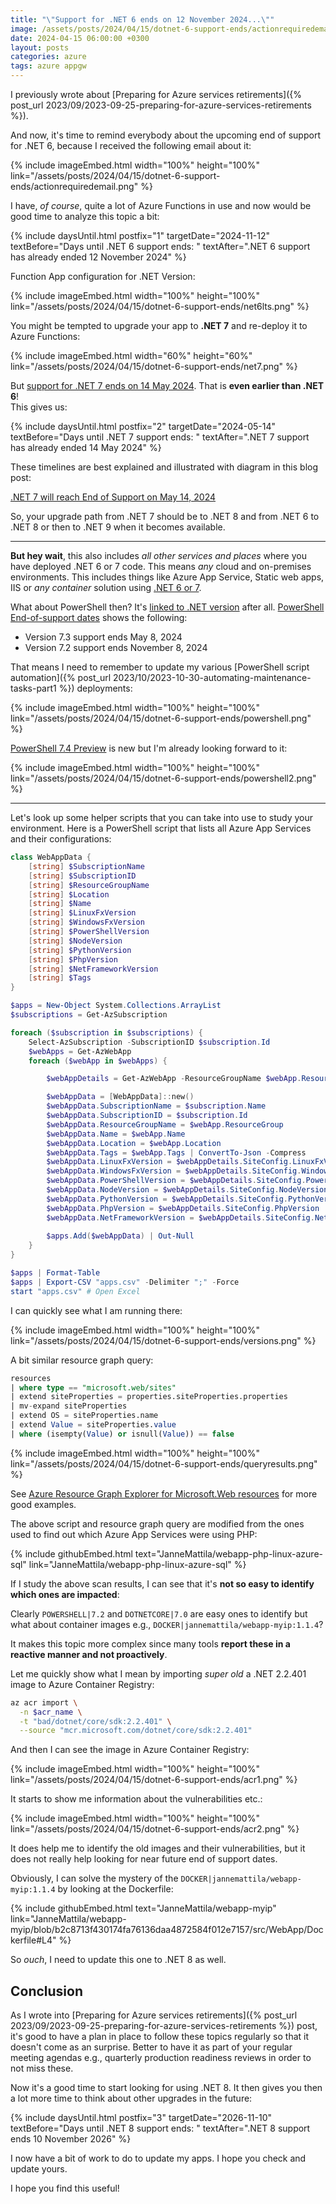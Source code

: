 ```yaml
---
title: "\"Support for .NET 6 ends on 12 November 2024...\""
image: /assets/posts/2024/04/15/dotnet-6-support-ends/actionrequiredemail.png
date: 2024-04-15 06:00:00 +0300
layout: posts
categories: azure
tags: azure appgw
---
```

I  previously wrote about
[Preparing for Azure services retirements]({% post_url 2023/09/2023-09-25-preparing-for-azure-services-retirements %}).

And now, it's time to remind everybody about the upcoming end of support for .NET 6,
because I received the following email about it:

{% include imageEmbed.html width="100%" height="100%" link="/assets/posts/2024/04/15/dotnet-6-support-ends/actionrequiredemail.png" %}

I have, _of course_, quite a lot of Azure Functions in use and now would be good time to analyze this topic a bit:

{% include daysUntil.html postfix="1" targetDate="2024-11-12" textBefore="Days until .NET 6 support ends: " textAfter=".NET 6 support has already ended 12 November 2024" %}

Function App configuration for .NET Version:

{% include imageEmbed.html width="100%" height="100%" link="/assets/posts/2024/04/15/dotnet-6-support-ends/net6lts.png" %}

You might be tempted to upgrade your app to **.NET 7** and re-deploy it to Azure Functions:

{% include imageEmbed.html width="60%" height="60%" link="/assets/posts/2024/04/15/dotnet-6-support-ends/net7.png" %}

But
[support for .NET 7 ends on 14 May 2024](https://azure.microsoft.com/en-us/updates/retirement-support-for-net-7-ends-on-14-may-2024-upgrade-your-azure-functions-resources-to-net-8/).
That is **even earlier than .NET 6**!<br/>
This gives us:

{% include daysUntil.html postfix="2" targetDate="2024-05-14" textBefore="Days until .NET 7 support ends: " textAfter=".NET 7 support has already ended 14 May 2024" %}

These timelines are best explained and illustrated with diagram in this blog post:

[.NET 7 will reach End of Support on May 14, 2024](https://devblogs.microsoft.com/dotnet/dotnet-7-end-of-support/)

So, your upgrade path from .NET 7 should be to .NET 8 and
from .NET 6 to .NET 8 or then to .NET 9 when it becomes available. 

---

**But hey wait**, this also includes _all other services and places_ where you have deployed .NET 6 or 7 code.
This means  _any_ cloud and on-premises environments.
This includes things like Azure App Service, Static web apps, IIS or _any container_ solution using [.NET 6 or 7](https://hub.docker.com/_/microsoft-dotnet-sdk). 

What about PowerShell then? It's
[linked to .NET version](https://learn.microsoft.com/en-us/powershell/scripting/install/powershell-support-lifecycle?view=powershell-7.4#release-history)
after all.
[PowerShell End-of-support dates](https://learn.microsoft.com/en-us/powershell/scripting/install/powershell-support-lifecycle?view=powershell-7.4#powershell-end-of-support-dates)
shows the following:

- Version 7.3 support ends May 8, 2024
- Version 7.2 support ends November 8, 2024

That means I need to remember to update my various [PowerShell script automation]({% post_url 2023/10/2023-10-30-automating-maintenance-tasks-part1 %}) deployments:

{% include imageEmbed.html width="100%" height="100%" link="/assets/posts/2024/04/15/dotnet-6-support-ends/powershell.png" %}

[PowerShell 7.4 Preview](https://azure.microsoft.com/en-us/updates/public-preview-powershell-74-support-for-azure-functions/)
is new but I'm already looking forward to it:

{% include imageEmbed.html width="100%" height="100%" link="/assets/posts/2024/04/15/dotnet-6-support-ends/powershell2.png" %}

---

Let's look up some helper scripts that you can take into use to study your environment.
Here is a PowerShell script that lists all Azure App Services and their configurations:

```powershell
class WebAppData {
    [string] $SubscriptionName
    [string] $SubscriptionID
    [string] $ResourceGroupName
    [string] $Location
    [string] $Name
    [string] $LinuxFxVersion
    [string] $WindowsFxVersion
    [string] $PowerShellVersion
    [string] $NodeVersion
    [string] $PythonVersion
    [string] $PhpVersion
    [string] $NetFrameworkVersion
    [string] $Tags
}

$apps = New-Object System.Collections.ArrayList
$subscriptions = Get-AzSubscription

foreach ($subscription in $subscriptions) {
    Select-AzSubscription -SubscriptionID $subscription.Id
    $webApps = Get-AzWebApp
    foreach ($webApp in $webApps) {

        $webAppDetails = Get-AzWebApp -ResourceGroupName $webApp.ResourceGroup -Name $webApp.Name

        $webAppData = [WebAppData]::new()
        $webAppData.SubscriptionName = $subscription.Name
        $webAppData.SubscriptionID = $subscription.Id
        $webAppData.ResourceGroupName = $webApp.ResourceGroup
        $webAppData.Name = $webApp.Name
        $webAppData.Location = $webApp.Location
        $webAppData.Tags = $webApp.Tags | ConvertTo-Json -Compress
        $webAppData.LinuxFxVersion = $webAppDetails.SiteConfig.LinuxFxVersion
        $webAppData.WindowsFxVersion = $webAppDetails.SiteConfig.WindowsFxVersion
        $webAppData.PowerShellVersion = $webAppDetails.SiteConfig.PowerShellVersion
        $webAppData.NodeVersion = $webAppDetails.SiteConfig.NodeVersion
        $webAppData.PythonVersion = $webAppDetails.SiteConfig.PythonVersion
        $webAppData.PhpVersion = $webAppDetails.SiteConfig.PhpVersion
        $webAppData.NetFrameworkVersion = $webAppDetails.SiteConfig.NetFrameworkVersion
        
        $apps.Add($webAppData) | Out-Null
    }
}

$apps | Format-Table
$apps | Export-CSV "apps.csv" -Delimiter ";" -Force
start "apps.csv" # Open Excel
```

I can quickly see what I am running there:

{% include imageEmbed.html width="100%" height="100%" link="/assets/posts/2024/04/15/dotnet-6-support-ends/versions.png" %}

A bit similar resource graph query:

```sql
resources
| where type == "microsoft.web/sites"
| extend siteProperties = properties.siteProperties.properties
| mv-expand siteProperties
| extend OS = siteProperties.name
| extend Value = siteProperties.value
| where (isempty(Value) or isnull(Value)) == false
```

{% include imageEmbed.html width="100%" height="100%" link="/assets/posts/2024/04/15/dotnet-6-support-ends/queryresults.png" %}

See
[Azure Resource Graph Explorer for Microsoft.Web resources](https://techcommunity.microsoft.com/t5/apps-on-azure-blog/azure-resource-graph-explorer-for-microsoft-web-resources/ba-p/3798295)
for more good examples.

The above script and resource graph query are modified from the ones used to find out which Azure App Services were using PHP:

{% include githubEmbed.html text="JanneMattila/webapp-php-linux-azure-sql" link="JanneMattila/webapp-php-linux-azure-sql" %}

If I study the above scan results, I can see that it's **not so easy to identify which ones are impacted**:

Clearly `POWERSHELL|7.2` and `DOTNETCORE|7.0` are easy ones to identify but what about
container images e.g., `DOCKER|jannemattila/webapp-myip:1.1.4`?

It makes this topic more complex since many tools **report these in a reactive manner and not proactively**.

Let me quickly show what I mean by importing _super old_ a .NET 2.2.401 image to Azure Container Registry:

```bash
az acr import \
  -n $acr_name \
  -t "bad/dotnet/core/sdk:2.2.401" \
  --source "mcr.microsoft.com/dotnet/core/sdk:2.2.401" 
```

And then I can see the image in Azure Container Registry:

{% include imageEmbed.html width="100%" height="100%" link="/assets/posts/2024/04/15/dotnet-6-support-ends/acr1.png" %}

It starts to show me information about the vulnerabilities etc.:

{% include imageEmbed.html width="100%" height="100%" link="/assets/posts/2024/04/15/dotnet-6-support-ends/acr2.png" %}

It does help me to identify the old images and their vulnerabilities,
but it does not really help looking for near future end of support dates.

Obviously, I can solve the mystery of the `DOCKER|jannemattila/webapp-myip:1.1.4` by looking at the Dockerfile:

{% include githubEmbed.html text="JanneMattila/webapp-myip" link="JanneMattila/webapp-myip/blob/b2c8713f430174fa76136daa4872584f012e7157/src/WebApp/Dockerfile#L4" %}

So _ouch_, I need to update this one to .NET 8 as well.

## Conclusion

As I wrote into
[Preparing for Azure services retirements]({% post_url 2023/09/2023-09-25-preparing-for-azure-services-retirements %})
post, it's good to have a plan in place to follow these topics regularly
so that it doesn't come as an surprise.
Better to have it as part of your regular meeting agendas
e.g., quarterly production readiness reviews in order to not miss these.

Now it's a good time to start looking for using .NET 8. 
It then gives you then a lot more time to think about other upgrades in the future:

{% include daysUntil.html postfix="3" targetDate="2026-11-10" textBefore="Days until .NET 8 support ends: " textAfter=".NET 8 support ends 10 November 2026" %}

I now have a bit of work to do to update my apps. I hope you check and update yours.

I hope you find this useful!
